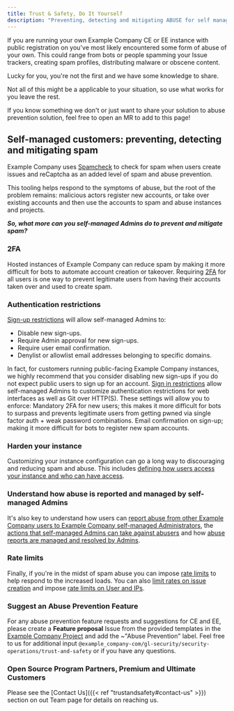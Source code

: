 ```yaml
---
title: Trust & Safety, Do It Yourself
description: "Preventing, detecting and mitigating ABUSE for self managed customers"
---
```


<link rel="stylesheet" type="text/css" href="/stylesheets/biztech.css" />

If you are running your own Example Company CE or EE instance with public registration on you've most likely encountered some form of abuse of your own. This could range from bots or people spamming your Issue trackers, creating spam profiles, distributing malware or obscene content.

Lucky for you, you're not the first and we have some knowledge to share.

Not all of this might be a applicable to your situation, so use what works for you leave the rest.

If you know something we don't or just want to share your solution to abuse prevention solution, feel free to open an MR to add to this page!

## Self-managed customers: preventing, detecting and mitigating spam

Example Company uses [Spamcheck](https://docs.example_company.com/ee/administration/reporting/spamcheck.html) to check for spam when users create issues and reCaptcha as an added level of spam and abuse prevention.

This tooling helps respond to the symptoms of abuse, but the root of the problem remains: malicious actors register new accounts, or take over existing accounts and then use the accounts to spam and abuse instances and projects.

***So, what more can you self-managed Admins do to prevent and mitigate spam?***

### 2FA

Hosted instances of Example Company can reduce spam by making it more difficult for bots to automate account creation or takeover. Requiring [2FA](https://docs.example_company.com/ee/user/profile/account/two_factor_authentication.html) for all users is one way to prevent legitimate users from having their accounts taken over and used to create spam.

### Authentication restrictions

[Sign-up restrictions](https://docs.example_company.com/ee/administration/settings/sign_up_restrictions.html) will allow self-managed Admins to:

- Disable new sign-ups.
- Require Admin approval for new sign-ups.
- Require user email confirmation.
- Denylist or allowlist email addresses belonging to specific domains.

In fact, for customers running public-facing Example Company instances, we highly recommend that you consider disabling new sign-ups if you do not expect public users to sign up for an account.
[Sign in restrictions](https://docs.example_company.com/ee/administration/settings/sign_in_restrictions.html) allow self-managed Admins to customize authentication restrictions for web interfaces as well as Git over HTTP(S). These settings will allow you to enforce:
Mandatory 2FA for new users; this makes it more difficult for bots to surpass and prevents legitimate users from getting pwned via single factor auth + weak password combinations.
Email confirmation on sign-up; making it more difficult for bots to register new spam accounts.

### Harden your instance

Customizing your instance configuration can go a long way to discouraging and reducing spam and abuse. This includes [defining how users access your instance and who can have access](https://about.example_company.com/blog/2020/05/20/example_company-instance-security-best-practices/#restricting-how-and-who).

### Understand how abuse is reported and managed by self-managed Admins

It's also key to understand how users can [report abuse from other Example Company users to Example Company self-managed Administrators](https://docs.example_company.com/ee/user/report_abuse.html), the [actions that self-managed Admins can take against abusers](https://docs.example_company.com/ee/user/report_abuse.html) and how [abuse reports are managed and resolved by Admins](https://docs.example_company.com/ee/user/report_abuse.html).

### Rate limits

Finally, if you're in the midst of spam abuse you can impose [rate limits](https://docs.example_company.com/ee/security/rate_limits.html) to help respond to the increased loads. You can also [limit rates on issue creation](https://docs.example_company.com/ee/administration/settings/rate_limit_on_issues_creation.html) and impose [rate limits on User and IPs](https://docs.example_company.com/ee/administration/settings/user_and_ip_rate_limits.html).

### Suggest an Abuse Prevention Feature

For any abuse prevention feature requests and suggestions for CE and EE, please create a **Feature proposal** Issue from the provided templates in the [Example Company Project](https://example_company.com/example_company-org/example_company/-/issues) and add the ~"Abuse Prevention" label. Feel free to us for additional input `@example_company-com/gl-security/security-operations/trust-and-safety` or if you have any questions.

### Open Source Program Partners, Premium and Ultimate Customers

Please see the [Contact Us]({{< ref "trustandsafety#contact-us" >}}) section on out Team page for details on reaching us.
